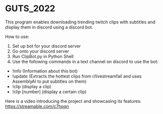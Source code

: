 # GUTS_2022
This program enables downloading trending twitch clips with subtitles and display them in discord using a discord bot.

How to use:

1) Set up bot for your discord server
2) Go onto your discord server
3) Run ClipBot.py in Python Shell
4) Use the following commands in a text channel on discord to use the bot:
  - !info (Information about this bot)
  - !update (Extracts the hottest clips from r/livestreamfail and uses AssemblyAI to put subtitles on them)
  - !clip (display a clip)
  - !clip [number] (display a certain clip)


Here is a video introducing the project and showcasing its features:
https://streamable.com/c7hpqn
